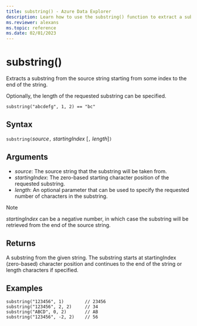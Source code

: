 ```yaml
---
title: substring() - Azure Data Explorer
description: Learn how to use the substring() function to extract a substring from the source string.
ms.reviewer: alexans
ms.topic: reference
ms.date: 02/01/2023
---
```

# substring()

Extracts a substring from the source string starting from some index to the end of the string.

Optionally, the length of the requested substring can be specified.

```kusto
substring("abcdefg", 1, 2) == "bc"
```

## Syntax

`substring(`*source*`,` *startingIndex* [`,` *length*]`)`

## Arguments

* *source*: The source string that the substring will be taken from.
* *startingIndex*: The zero-based starting character position of the requested substring.
* *length*: An optional parameter that can be used to specify the requested number of characters in the substring.

> [!NOTE]
> *startingIndex* can be a negative number, in which case the substring will be retrieved from the end of the source string.

## Returns

A substring from the given string. The substring starts at startingIndex (zero-based) character position and continues to the end of the string or length characters if specified.

## Examples

```kusto
substring("123456", 1)        // 23456
substring("123456", 2, 2)     // 34
substring("ABCD", 0, 2)       // AB
substring("123456", -2, 2)    // 56
```
